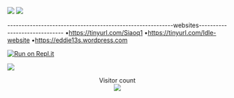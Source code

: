 ![](https://komarev.com/ghpvc/?username=Ed13S&color=C9FFC9&style=for-the-badge)
![](https://komarev.com/ghpvc/?username=Ed13S&color=11FF17&style=plastic&label=Likes)


-----------------------------------------------------------websites------------------------------
•https://tinyurl.com/Siaoq1
•https://tinyurl.com/Idle-website
•https://eddie13s.wordpress.com



[![Run on Repl.it](https://repl.it/badge/github/huangsam/ultimate-python)](https://replit.com/@Eddie13S)

<a href=#><img src="contributions.svg"></a>

<p align="center"> 
  Visitor count<br>
  <img src="https://profile-counter.glitch.me/insolitum/count.svg" />
</p>
